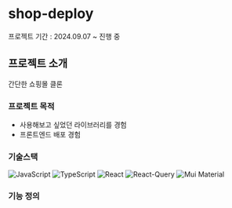 # shop-deploy

프로젝트 기간 : 2024.09.07 ~ 진행 중

## 프로젝트 소개

간단한 쇼핑몰 클론

### 프로젝트 목적

-   사용해보고 싶었던 라이브러리를 경험
-   프론트엔드 배포 경험

### 기술스택

![JavaScript](https://img.shields.io/badge/javascript-F7DF1E?style=for-the-badge&logo=javascript&logoColor=black) ![TypeScript](https://img.shields.io/badge/typescript-3178C6?style=for-the-badge&logo=typescript&logoColor=white)
![React](https://img.shields.io/badge/react-61DAFB?style=for-the-badge&&logo=react&logoColor=white)
![React-Query](https://img.shields.io/badge/react%20Query-FF4154?style=for-the-badge&logo=reactquery&logoColor=white)
![Mui Material](https://img.shields.io/badge/emotion-8A2BE2)

### 기능 정의
